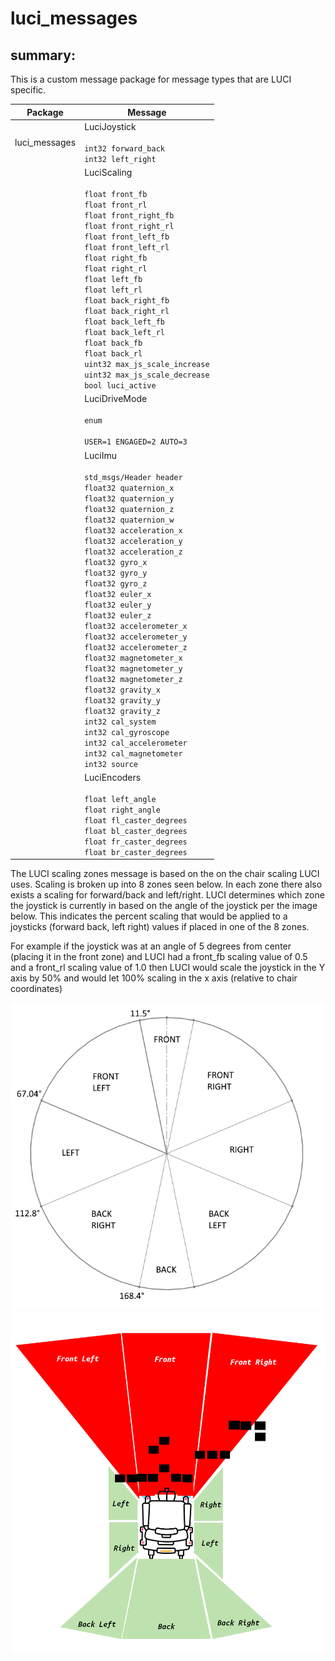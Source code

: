 # luci_messages

## summary:

This is a custom message package for message types that are LUCI specific.

| Package | Message |
|---------|---------|
| luci_messages | LuciJoystick <br/><br/> `int32 forward_back` <br/> `int32 left_right` |
|  | LuciScaling <br/><br/> `float front_fb` <br/> `float front_rl` <br/> `float front_right_fb` <br/> `float front_right_rl` <br/> `float front_left_fb` <br/> `float front_left_rl` <br/> `float right_fb` <br/> `float right_rl` <br/> `float left_fb` <br/> `float left_rl` <br/> `float back_right_fb` <br/> `float back_right_rl` <br/> `float back_left_fb` <br/> `float back_left_rl` <br/> `float back_fb` <br/> `float back_rl` <br/> `uint32 max_js_scale_increase` <br/> `uint32 max_js_scale_decrease` <br/> `bool luci_active` |
|  | LuciDriveMode <br/><br/> `enum` <br></br> `USER=1 ENGAGED=2 AUTO=3` | 
|  | LuciImu <br></br> `std_msgs/Header header` <br/> `float32 quaternion_x` <br/> `float32 quaternion_y` <br/> `float32 quaternion_z` <br/> `float32 quaternion_w` <br/> `float32 acceleration_x` <br/> `float32 acceleration_y`  <br/> `float32 acceleration_z` <br/> `float32 gyro_x` <br/> `float32 gyro_y` <br/> `float32 gyro_z` <br/> `float32 euler_x` <br/> `float32 euler_y` <br/> `float32 euler_z` <br/> `float32 accelerometer_x` <br/> `float32 accelerometer_y` <br/> `float32 accelerometer_z` <br/> `float32 magnetometer_x` <br/> `float32 magnetometer_y` <br/> `float32 magnetometer_z` <br/> `float32 gravity_x` <br/> `float32 gravity_y` <br/> `float32 gravity_z` <br/> `int32 cal_system` <br/> `int32 cal_gyroscope` <br/> `int32 cal_accelerometer` <br/> `int32 cal_magnetometer` <br/> `int32 source`|
|  | LuciEncoders <br/><br/> `float left_angle` <br/> `float right_angle` <br/> `float fl_caster_degrees` <br/> `float bl_caster_degrees` <br/> `float fr_caster_degrees` <br/> `float br_caster_degrees` |


The LUCI scaling zones message is based on the on the chair scaling LUCI uses. Scaling is broken up into 8 zones seen below. In each zone there also exists a scaling for forward/back and left/right. LUCI determines which zone the joystick is currently in based on the angle of the joystick per the image below. This indicates the percent scaling that would be applied to a joysticks (forward back, left right) values if placed in one of the 8 zones.

For example if the joystick was at an angle of 5 degrees from center (placing it in the front zone) and LUCI had a front_fb scaling value of 0.5 and a front_rl scaling value of 1.0 then LUCI would scale the joystick in the Y axis by 50% and would let 100% scaling in the x axis (relative to chair coordinates)

![luci scaling image](zone-ring.png)
![luci zone image](zones.png)
